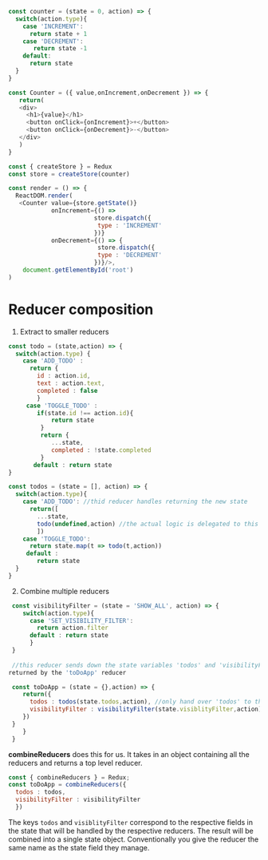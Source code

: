```javascript
const counter = (state = 0, action) => {
  switch(action.type){
    case 'INCREMENT':
      return state + 1
    case 'DECREMENT':
       return state -1
    default:
      return state
  }
}

const Counter = ({ value,onIncrement,onDecrement }) => {
   return(
   <div>
     <h1>{value}</h1>
     <button onClick={onIncrement}>+</button>
     <button onClick={onDecrement}>-</button>
   </div>
   )
}

const { createStore } = Redux
const store = createStore(counter)

const render = () => {
  ReactDOM.render(
   <Counter value={store.getState()} 
            onIncrement={() =>
                        store.dispatch({
                         type : 'INCREMENT'
                        })}
            onDecrement={() => {
                         store.dispatch({
                         type : 'DECREMENT'
                        })}/>,
    document.getElementById('root')
)
```
# Reducer composition
1. Extract to smaller reducers

```javascript
const todo = (state,action) => {
  switch(action.type) {
    case 'ADD_TODO' :
      return {
        id : action.id,
        text : action.text,
        completed : false
        }
     case 'TOGGLE_TODO' :
        if(state.id !== action.id){
            return state
         }
         return {
            ...state,
            completed : !state.completed
         }
       default : return state
}

const todos = (state = [], action) => {
  switch(action.type){
    case 'ADD_TODO': //thid reducer handles returning the new state
      return([
        ...state,
        todo(undefined,action) //the actual logic is delegated to this reducer
        ])
    case 'TOGGLE_TODO':
      return state.map(t => todo(t,action))
     default : 
        return state
  }
}
```
2. Combine multiple reducers
```javascript
 const visibilityFilter = (state = 'SHOW_ALL', action) => {
    switch(action.type){
      case 'SET_VISIBILITY_FILTER':
        return action.filter
      default : return state
      }
 }
 
 //this reducer sends down the state variables 'todos' and 'visibilityFilter' to reducers 'todos' and 'visibilityFilter' respectively, these return the updated values of 'todos' and 'visibilityFilter' and the resulting updated state object is 
returned by the 'toDoApp' reducer

 const toDoApp = (state = {},action) => {
    return({
      todos : todos(state.todos,action), //only hand over 'todos' to this reducer
      visibilityFilter : visibilityFilter(state.visiblityFilter,action)
    })
 }
    }
 }
```
<strong>combineReducers</strong> does this for us. It takes in an object containing all the reducers and returns a top level reducer.
```javascript
const { combineReducers } = Redux;
const toDoApp = combineReducers({
  todos : todos,
  visibilityFilter : visibilityFilter
  })  
```
The keys `todos` and `visiblityFilter` correspond to the respective fields in the state that will be handled by the respective reducers. The result will be combined into a single state object. Conventionally you give the reducer the same name as the state field they manage.



